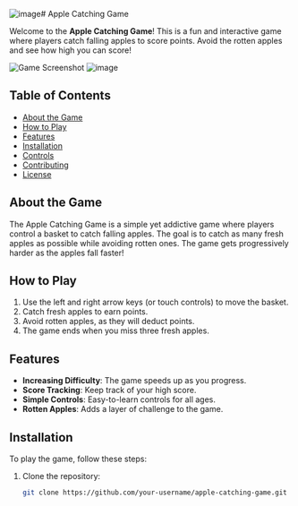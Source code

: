 ![image](https://github.com/user-attachments/assets/71fc089e-949d-48a9-9155-98a4b016cb77)# Apple Catching Game

Welcome to the **Apple Catching Game**! This is a fun and interactive game where players catch falling apples to score points. Avoid the rotten apples and see how high you can score!

![Game Screenshot](screenshot.png) <!-- Add a screenshot of your game here if available -->
![image](https://github.com/user-attachments/assets/7b64390d-c354-4382-aaf7-1f8ac61ea14f)

## Table of Contents
- [About the Game](#about-the-game)
- [How to Play](#how-to-play)
- [Features](#features)
- [Installation](#installation)
- [Controls](#controls)
- [Contributing](#contributing)
- [License](#license)

## About the Game
The Apple Catching Game is a simple yet addictive game where players control a basket to catch falling apples. The goal is to catch as many fresh apples as possible while avoiding rotten ones. The game gets progressively harder as the apples fall faster!

## How to Play
1. Use the left and right arrow keys (or touch controls) to move the basket.
2. Catch fresh apples to earn points.
3. Avoid rotten apples, as they will deduct points.
4. The game ends when you miss three fresh apples.

## Features
- **Increasing Difficulty**: The game speeds up as you progress.
- **Score Tracking**: Keep track of your high score.
- **Simple Controls**: Easy-to-learn controls for all ages.
- **Rotten Apples**: Adds a layer of challenge to the game.

## Installation
To play the game, follow these steps:

1. Clone the repository:
   ```bash
   git clone https://github.com/your-username/apple-catching-game.git
